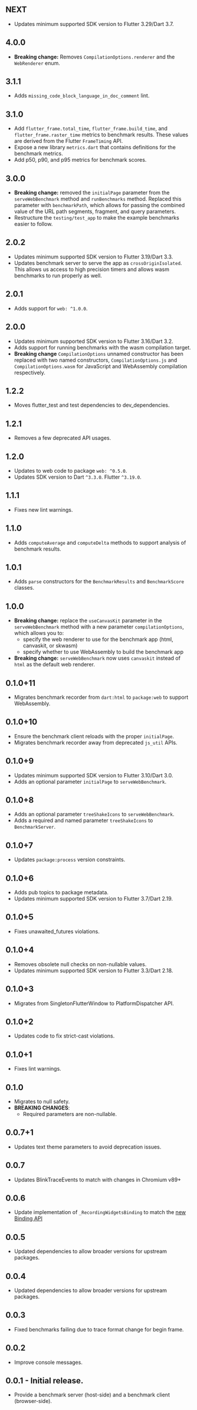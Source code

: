 ## NEXT

* Updates minimum supported SDK version to Flutter 3.29/Dart 3.7.

## 4.0.0

* **Breaking change:** Removes `CompilationOptions.renderer` and the
  `WebRenderer` enum.

## 3.1.1

* Adds `missing_code_block_language_in_doc_comment` lint.

## 3.1.0

* Add `flutter_frame.total_time`, `flutter_frame.build_time`, and `flutter_frame.raster_time`
metrics to benchmark results. These values are derived from the Flutter `FrameTiming` API.
* Expose a new library `metrics.dart` that contains definitions for the benchmark metrics.
* Add p50, p90, and p95 metrics for benchmark scores.

## 3.0.0

* **Breaking change:** removed the `initialPage` parameter from the `serveWebBenchmark`
method and `runBenchmarks` method. Replaced this parameter with `benchmarkPath`, which
allows for passing the combined value of the URL path segments, fragment, and query parameters.
* Restructure the `testing/test_app` to make the example benchmarks easier to follow.

## 2.0.2

* Updates minimum supported SDK version to Flutter 3.19/Dart 3.3.
* Updates benchmark server to serve the app as `crossOriginIsolated`. This
allows us access to high precision timers and allows wasm benchmarks to run
properly as well.

## 2.0.1

* Adds support for `web: ^1.0.0`.

## 2.0.0

* Updates minimum supported SDK version to Flutter 3.16/Dart 3.2.
* Adds support for running benchmarks with the wasm compilation target.
* **Breaking change** `CompilationOptions` unnamed constructor has been replaced with
two named constructors, `CompilationOptions.js` and `CompilationOptions.wasm` for
JavaScript and WebAssembly compilation respectively.

## 1.2.2

* Moves flutter_test and test dependencies to dev_dependencies.

## 1.2.1

* Removes a few deprecated API usages.

## 1.2.0

* Updates to web code to package `web: ^0.5.0`.
* Updates SDK version to Dart `^3.3.0`. Flutter `^3.19.0`.

## 1.1.1

* Fixes new lint warnings.

## 1.1.0

* Adds `computeAverage` and `computeDelta` methods to support analysis of benchmark results.

## 1.0.1

* Adds `parse` constructors for the `BenchmarkResults` and `BenchmarkScore` classes.

## 1.0.0

* **Breaking change:** replace the `useCanvasKit` parameter in the `serveWebBenchmark`
method with a new parameter `compilationOptions`, which allows you to:
  * specify the web renderer to use for the benchmark app (html, canvaskit, or skwasm)
  * specify whether to use WebAssembly to build the benchmark app
* **Breaking change:** `serveWebBenchmark` now uses `canvaskit` instead of `html` as the
default web renderer.

## 0.1.0+11

* Migrates benchmark recorder from `dart:html` to `package:web` to support WebAssembly.

## 0.1.0+10

* Ensure the benchmark client reloads with the proper `initialPage`.
* Migrates benchmark recorder away from deprecated `js_util` APIs.

## 0.1.0+9

* Updates minimum supported SDK version to Flutter 3.10/Dart 3.0.
* Adds an optional parameter `initialPage` to `serveWebBenchmark`.

## 0.1.0+8

* Adds an optional parameter `treeShakeIcons` to `serveWebBenchmark`.
* Adds a required and named parameter `treeShakeIcons` to `BenchmarkServer`.

## 0.1.0+7

* Updates `package:process` version constraints.

## 0.1.0+6

* Adds pub topics to package metadata.
* Updates minimum supported SDK version to Flutter 3.7/Dart 2.19.

## 0.1.0+5

* Fixes unawaited_futures violations.

## 0.1.0+4

* Removes obsolete null checks on non-nullable values.
* Updates minimum supported SDK version to Flutter 3.3/Dart 2.18.

## 0.1.0+3

* Migrates from SingletonFlutterWindow to PlatformDispatcher API.

## 0.1.0+2

* Updates code to fix strict-cast violations.

## 0.1.0+1

* Fixes lint warnings.

## 0.1.0

* Migrates to null safety.
* **BREAKING CHANGES**:
    * Required parameters are non-nullable.

## 0.0.7+1

* Updates text theme parameters to avoid deprecation issues.

## 0.0.7

* Updates BlinkTraceEvents to match with changes in Chromium v89+

## 0.0.6

* Update implementation of `_RecordingWidgetsBinding` to match the [new Binding API](https://github.com/flutter/flutter/blob/master/packages/flutter/lib/src/foundation/binding.dart#L96-L128)

## 0.0.5

* Updated dependencies to allow broader versions for upstream packages.

## 0.0.4

* Updated dependencies to allow broader versions for upstream packages.

## 0.0.3

* Fixed benchmarks failing due to trace format change for begin frame.

## 0.0.2

* Improve console messages.

## 0.0.1 - Initial release.

* Provide a benchmark server (host-side) and a benchmark client (browser-side).
